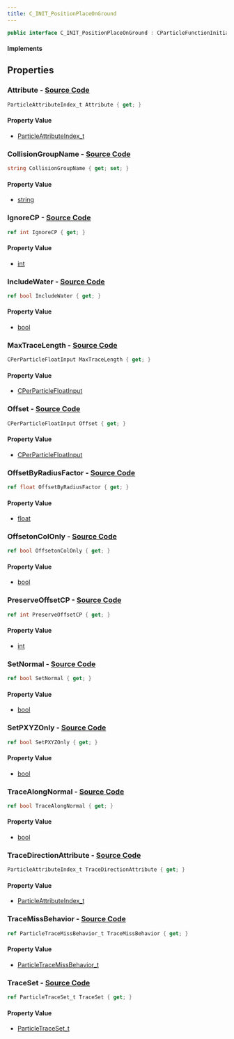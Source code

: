 ```yaml
---
title: C_INIT_PositionPlaceOnGround
---
```


```csharp
public interface C_INIT_PositionPlaceOnGround : CParticleFunctionInitializer, CParticleFunction, ISchemaClass<CParticleFunction>, ISchemaClass<CParticleFunctionInitializer>, ISchemaClass<C_INIT_PositionPlaceOnGround>, ISchemaField, ISchemaClass, INativeHandle
```

#### Implements

## Properties

### **Attribute** - [Source Code](https://github.com/swiftly-solution/swiftlys2/blob/main/managed/src/SwiftlyS2.Generated/Schemas/Interfaces/C_INIT_PositionPlaceOnGround.cs#L30)

```csharp
ParticleAttributeIndex_t Attribute { get; }
```

#### Property Value

- [ParticleAttributeIndex_t](/docs/api/shared/schemadefinitions/particleattributeindex_t)

### **CollisionGroupName** - [Source Code](https://github.com/swiftly-solution/swiftlys2/blob/main/managed/src/SwiftlyS2.Generated/Schemas/Interfaces/C_INIT_PositionPlaceOnGround.cs#L20)

```csharp
string CollisionGroupName { get; set; }
```

#### Property Value

- [string](https://learn.microsoft.com/dotnet/api/system.string)

### **IgnoreCP** - [Source Code](https://github.com/swiftly-solution/swiftlys2/blob/main/managed/src/SwiftlyS2.Generated/Schemas/Interfaces/C_INIT_PositionPlaceOnGround.cs#L44)

```csharp
ref int IgnoreCP { get; }
```

#### Property Value

- [int](https://learn.microsoft.com/dotnet/api/system.int32)

### **IncludeWater** - [Source Code](https://github.com/swiftly-solution/swiftlys2/blob/main/managed/src/SwiftlyS2.Generated/Schemas/Interfaces/C_INIT_PositionPlaceOnGround.cs#L26)

```csharp
ref bool IncludeWater { get; }
```

#### Property Value

- [bool](https://learn.microsoft.com/dotnet/api/system.boolean)

### **MaxTraceLength** - [Source Code](https://github.com/swiftly-solution/swiftlys2/blob/main/managed/src/SwiftlyS2.Generated/Schemas/Interfaces/C_INIT_PositionPlaceOnGround.cs#L18)

```csharp
CPerParticleFloatInput MaxTraceLength { get; }
```

#### Property Value

- [CPerParticleFloatInput](/docs/api/shared/schemadefinitions/cperparticlefloatinput)

### **Offset** - [Source Code](https://github.com/swiftly-solution/swiftlys2/blob/main/managed/src/SwiftlyS2.Generated/Schemas/Interfaces/C_INIT_PositionPlaceOnGround.cs#L16)

```csharp
CPerParticleFloatInput Offset { get; }
```

#### Property Value

- [CPerParticleFloatInput](/docs/api/shared/schemadefinitions/cperparticlefloatinput)

### **OffsetByRadiusFactor** - [Source Code](https://github.com/swiftly-solution/swiftlys2/blob/main/managed/src/SwiftlyS2.Generated/Schemas/Interfaces/C_INIT_PositionPlaceOnGround.cs#L40)

```csharp
ref float OffsetByRadiusFactor { get; }
```

#### Property Value

- [float](https://learn.microsoft.com/dotnet/api/system.single)

### **OffsetonColOnly** - [Source Code](https://github.com/swiftly-solution/swiftlys2/blob/main/managed/src/SwiftlyS2.Generated/Schemas/Interfaces/C_INIT_PositionPlaceOnGround.cs#L38)

```csharp
ref bool OffsetonColOnly { get; }
```

#### Property Value

- [bool](https://learn.microsoft.com/dotnet/api/system.boolean)

### **PreserveOffsetCP** - [Source Code](https://github.com/swiftly-solution/swiftlys2/blob/main/managed/src/SwiftlyS2.Generated/Schemas/Interfaces/C_INIT_PositionPlaceOnGround.cs#L42)

```csharp
ref int PreserveOffsetCP { get; }
```

#### Property Value

- [int](https://learn.microsoft.com/dotnet/api/system.int32)

### **SetNormal** - [Source Code](https://github.com/swiftly-solution/swiftlys2/blob/main/managed/src/SwiftlyS2.Generated/Schemas/Interfaces/C_INIT_PositionPlaceOnGround.cs#L28)

```csharp
ref bool SetNormal { get; }
```

#### Property Value

- [bool](https://learn.microsoft.com/dotnet/api/system.boolean)

### **SetPXYZOnly** - [Source Code](https://github.com/swiftly-solution/swiftlys2/blob/main/managed/src/SwiftlyS2.Generated/Schemas/Interfaces/C_INIT_PositionPlaceOnGround.cs#L32)

```csharp
ref bool SetPXYZOnly { get; }
```

#### Property Value

- [bool](https://learn.microsoft.com/dotnet/api/system.boolean)

### **TraceAlongNormal** - [Source Code](https://github.com/swiftly-solution/swiftlys2/blob/main/managed/src/SwiftlyS2.Generated/Schemas/Interfaces/C_INIT_PositionPlaceOnGround.cs#L34)

```csharp
ref bool TraceAlongNormal { get; }
```

#### Property Value

- [bool](https://learn.microsoft.com/dotnet/api/system.boolean)

### **TraceDirectionAttribute** - [Source Code](https://github.com/swiftly-solution/swiftlys2/blob/main/managed/src/SwiftlyS2.Generated/Schemas/Interfaces/C_INIT_PositionPlaceOnGround.cs#L36)

```csharp
ParticleAttributeIndex_t TraceDirectionAttribute { get; }
```

#### Property Value

- [ParticleAttributeIndex_t](/docs/api/shared/schemadefinitions/particleattributeindex_t)

### **TraceMissBehavior** - [Source Code](https://github.com/swiftly-solution/swiftlys2/blob/main/managed/src/SwiftlyS2.Generated/Schemas/Interfaces/C_INIT_PositionPlaceOnGround.cs#L24)

```csharp
ref ParticleTraceMissBehavior_t TraceMissBehavior { get; }
```

#### Property Value

- [ParticleTraceMissBehavior_t](/docs/api/shared/schemadefinitions/particletracemissbehavior_t)

### **TraceSet** - [Source Code](https://github.com/swiftly-solution/swiftlys2/blob/main/managed/src/SwiftlyS2.Generated/Schemas/Interfaces/C_INIT_PositionPlaceOnGround.cs#L22)

```csharp
ref ParticleTraceSet_t TraceSet { get; }
```

#### Property Value

- [ParticleTraceSet_t](/docs/api/shared/schemadefinitions/particletraceset_t)

